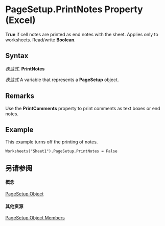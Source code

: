 
# PageSetup.PrintNotes Property (Excel)

 **True** if cell notes are printed as end notes with the sheet. Applies only to worksheets. Read/write **Boolean**.


## Syntax

 _表达式_. **PrintNotes**

 _表达式_ A variable that represents a **PageSetup** object.


## Remarks

Use the  **PrintComments** property to print comments as text boxes or end notes.


## Example

This example turns off the printing of notes.


```
Worksheets("Sheet1").PageSetup.PrintNotes = False
```


## 另请参阅


#### 概念


[PageSetup Object](2fd22df9-5987-f723-04a9-9a3f2e84ac81.md)
#### 其他资源


[PageSetup Object Members](http://msdn.microsoft.com/library/feabe079-cb03-f560-6032-88f5585ec8a8%28Office.15%29.aspx)